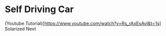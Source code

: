 # Self Driving Car
(Youtube Tutorial)[https://www.youtube.com/watch?v=Rs_rAxEsAvI&t=1s]
Solarized Next